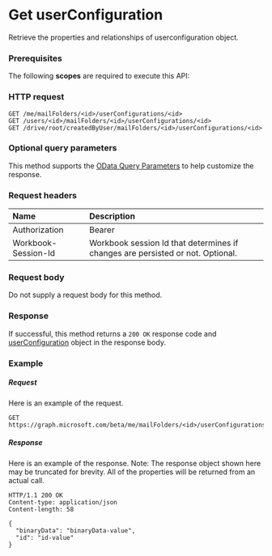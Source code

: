 # Get userConfiguration

Retrieve the properties and relationships of userconfiguration object.
### Prerequisites
The following **scopes** are required to execute this API: 
### HTTP request
<!-- { "blockType": "ignored" } -->
```http
GET /me/mailFolders/<id>/userConfigurations/<id>
GET /users/<id>/mailFolders/<id>/userConfigurations/<id>
GET /drive/root/createdByUser/mailFolders/<id>/userConfigurations/<id>
```
### Optional query parameters
This method supports the [OData Query Parameters](http://graph.microsoft.io/docs/overview/query_parameters) to help customize the response.

### Request headers
| Name      |Description|
|:----------|:----------|
| Authorization  | Bearer <code>|
| Workbook-Session-Id  | Workbook session Id that determines if changes are persisted or not. Optional.|

### Request body
Do not supply a request body for this method.
### Response
If successful, this method returns a `200 OK` response code and [userConfiguration](../resources/userconfiguration.md) object in the response body.
### Example
##### Request
Here is an example of the request.
<!-- {
  "blockType": "request",
  "name": "get_userconfiguration"
}-->
```http
GET https://graph.microsoft.com/beta/me/mailFolders/<id>/userConfigurations/<id>
```
##### Response
Here is an example of the response. Note: The response object shown here may be truncated for brevity. All of the properties will be returned from an actual call.
<!-- {
  "blockType": "response",
  "truncated": true,
  "@odata.type": "microsoft.graph.userconfiguration"
} -->
```http
HTTP/1.1 200 OK
Content-type: application/json
Content-length: 58

{
  "binaryData": "binaryData-value",
  "id": "id-value"
}
```

<!-- uuid: 8fcb5dbc-d5aa-4681-8e31-b001d5168d79
2015-10-25 14:57:30 UTC -->
<!-- {
  "type": "#page.annotation",
  "description": "Get userConfiguration",
  "keywords": "",
  "section": "documentation",
  "tocPath": ""
}-->